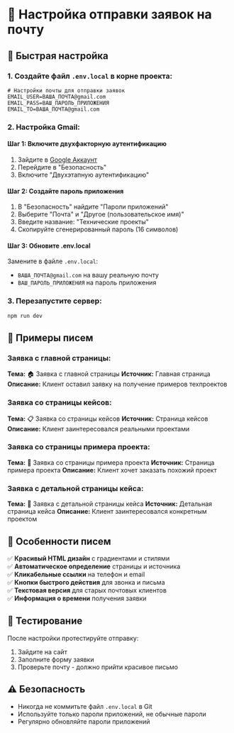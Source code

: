 # 📧 Настройка отправки заявок на почту

## 🚀 Быстрая настройка

### 1. Создайте файл `.env.local` в корне проекта:

```env
# Настройки почты для отправки заявок
EMAIL_USER=ВАША_ПОЧТА@gmail.com
EMAIL_PASS=ВАШ_ПАРОЛЬ_ПРИЛОЖЕНИЯ
EMAIL_TO=ВАША_ПОЧТА@gmail.com
```

### 2. Настройка Gmail:

#### Шаг 1: Включите двухфакторную аутентификацию
1. Зайдите в [Google Аккаунт](https://myaccount.google.com/)
2. Перейдите в "Безопасность"
3. Включите "Двухэтапную аутентификацию"

#### Шаг 2: Создайте пароль приложения
1. В "Безопасность" найдите "Пароли приложений"
2. Выберите "Почта" и "Другое (пользовательское имя)"
3. Введите название: "Технические проекты"
4. Скопируйте сгенерированный пароль (16 символов)

#### Шаг 3: Обновите .env.local
Замените в файле `.env.local`:
- `ВАША_ПОЧТА@gmail.com` на вашу реальную почту
- `ВАШ_ПАРОЛЬ_ПРИЛОЖЕНИЯ` на пароль приложения

### 3. Перезапустите сервер:
```bash
npm run dev
```

## 📨 Примеры писем

### Заявка с главной страницы:
**Тема:** 🏠 Заявка с главной страницы
**Источник:** Главная страница
**Описание:** Клиент оставил заявку на получение примеров техпроектов

### Заявка со страницы кейсов:
**Тема:** 📋 Заявка со страницы кейсов
**Источник:** Страница кейсов
**Описание:** Клиент заинтересовался реальными проектами

### Заявка со страницы примера проекта:
**Тема:** 📐 Заявка со страницы примера проекта
**Источник:** Страница примера проекта
**Описание:** Клиент хочет заказать похожий проект

### Заявка с детальной страницы кейса:
**Тема:** 🎯 Заявка с детальной страницы кейса
**Источник:** Детальная страница кейса
**Описание:** Клиент заинтересовался конкретным проектом

## 🎨 Особенности писем

✅ **Красивый HTML дизайн** с градиентами и стилями  
✅ **Автоматическое определение** страницы и источника  
✅ **Кликабельные ссылки** на телефон и email  
✅ **Кнопки быстрого действия** для звонка и письма  
✅ **Текстовая версия** для старых почтовых клиентов  
✅ **Информация о времени** получения заявки  

## 🔧 Тестирование

После настройки протестируйте отправку:
1. Зайдите на сайт
2. Заполните форму заявки
3. Проверьте почту - должно прийти красивое письмо

## ⚠️ Безопасность

- Никогда не коммитьте файл `.env.local` в Git
- Используйте только пароли приложений, не обычные пароли
- Регулярно обновляйте пароли приложений
